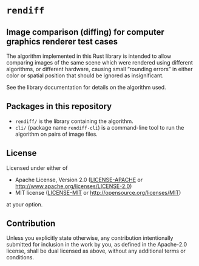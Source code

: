 # `rendiff`

## Image comparison (diffing) for computer graphics renderer test cases

The algorithm implemented in this Rust library is intended to allow comparing images
of the same scene which were rendered using different algorithms, or different
hardware, causing small “rounding errors” in either color or spatial position that should be ignored as insignificant.

See the library documentation for details on the algorithm used.

Packages in this repository
---------------------------

* `rendiff/` is the library containing the algorithm.
* `cli/` (package name `rendiff-cli`) is a command-line tool to run the algorithm on pairs of image files.

License
-------

Licensed under either of

 * Apache License, Version 2.0
   ([LICENSE-APACHE](LICENSE-APACHE) or http://www.apache.org/licenses/LICENSE-2.0)
 * MIT license
   ([LICENSE-MIT](LICENSE-MIT) or http://opensource.org/licenses/MIT)

at your option.

Contribution
------------

Unless you explicitly state otherwise, any contribution intentionally submitted
for inclusion in the work by you, as defined in the Apache-2.0 license, shall be
dual licensed as above, without any additional terms or conditions.